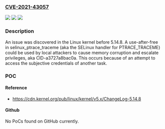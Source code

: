 ### [CVE-2021-43057](https://cve.mitre.org/cgi-bin/cvename.cgi?name=CVE-2021-43057)
![](https://img.shields.io/static/v1?label=Product&message=n%2Fa&color=blue)
![](https://img.shields.io/static/v1?label=Version&message=n%2Fa&color=blue)
![](https://img.shields.io/static/v1?label=Vulnerability&message=n%2Fa&color=brighgreen)

### Description

An issue was discovered in the Linux kernel before 5.14.8. A use-after-free in selinux_ptrace_traceme (aka the SELinux handler for PTRACE_TRACEME) could be used by local attackers to cause memory corruption and escalate privileges, aka CID-a3727a8bac0a. This occurs because of an attempt to access the subjective credentials of another task.

### POC

#### Reference
- https://cdn.kernel.org/pub/linux/kernel/v5.x/ChangeLog-5.14.8

#### Github
No PoCs found on GitHub currently.

